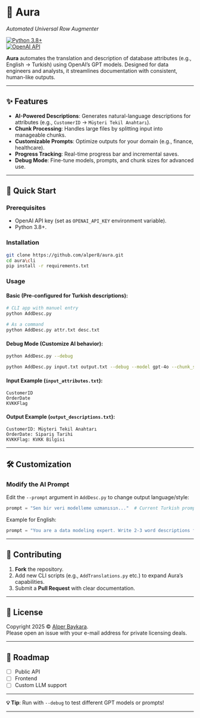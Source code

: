 # 🌌 Aura  
*Automated Universal Row Augmenter*  

[![Python 3.8+](https://img.shields.io/badge/Python-3.8+-brightgreen.svg)](https://www.python.org/)  
[![OpenAI API](https://img.shields.io/badge/OpenAI_API-Required-orange.svg)](https://openai.com/)  

**Aura** automates the translation and description of database attributes (e.g., English → Turkish) using OpenAI’s GPT models. Designed for data engineers and analysts, it streamlines documentation with consistent, human-like outputs.  

---

## ✨ Features  
- **AI-Powered Descriptions**: Generates natural-language descriptions for attributes (e.g., `CustomerID` → `Müşteri Tekil Anahtarı`).  
- **Chunk Processing**: Handles large files by splitting input into manageable chunks.  
- **Customizable Prompts**: Optimize outputs for your domain (e.g., finance, healthcare).  
- **Progress Tracking**: Real-time progress bar and incremental saves.  
- **Debug Mode**: Fine-tune models, prompts, and chunk sizes for advanced use.  

---

## 🚀 Quick Start  

### Prerequisites  
- OpenAI API key (set as `OPENAI_API_KEY` environment variable).  
- Python 3.8+.  

### Installation  
```bash
git clone https://github.com/alper8/aura.git
cd aura\cli
pip install -r requirements.txt
```

### Usage  
#### Basic (Pre-configured for Turkish descriptions):  
```bash
# CLI app with manuel entry
python AddDesc.py

# As a command
python AddDesc.py attr.txt desc.txt
```  
#### Debug Mode (Customize AI behavior):  
```bash
python AddDesc.py --debug

python AddDesc.py input.txt output.txt --debug --model gpt-4o --chunk_size 50
```  

#### Input Example (`input_attributes.txt`):  
```plaintext
CustomerID  
OrderDate  
KVKKFlag  
```  

#### Output Example (`output_descriptions.txt`):  
```plaintext
CustomerID: Müşteri Tekil Anahtarı  
OrderDate: Sipariş Tarihi  
KVKKFlag: KVKK Bilgisi  
```  

---

## 🛠️ Customization  
### Modify the AI Prompt  
Edit the `--prompt` argument in `AddDesc.py` to change output language/style:  
```python  
prompt = "Sen bir veri modelleme uzmanısın..."  # Current Turkish prompt  
```  
Example for English:  
```python  
prompt = "You are a data modeling expert. Write 2-3 word descriptions for each attribute (e.g., 'CustomerID: Unique client identifier')."  
```  

---

## 🤝 Contributing  
1. **Fork** the repository.  
2. Add new CLI scripts (e.g., `AddTranslations.py` etc.) to expand Aura’s capabilities.  
3. Submit a **Pull Request** with clear documentation.  

---

## 📜 License  
Copyright 2025 © [Alper Baykara](https://github.com/alper8).  
Please open an issue with your e-mail address for private licensing deals.

---

## 🌟 Roadmap  
- [ ] Public API
- [ ] Frontend
- [ ] Custom LLM support

---

**💡 Tip**: Run with `--debug` to test different GPT models or prompts!  

--- 
